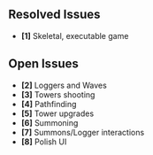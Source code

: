 ## Resolved Issues ##
- **[1]** Skeletal, executable game

## Open Issues ##
- **[2]** Loggers and Waves
- **[3]** Towers shooting
- **[4]** Pathfinding
- **[5]** Tower upgrades
- **[6]** Summoning
- **[7]** Summons/Logger interactions
- **[8]** Polish UI